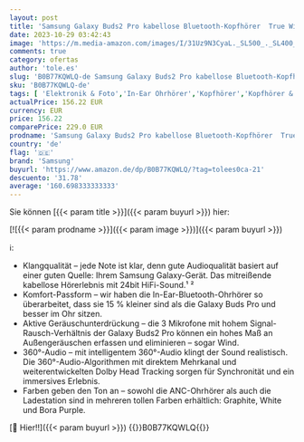 ```yaml
---
layout: post
title: 'Samsung Galaxy Buds2 Pro kabellose Bluetooth-Kopfhörer  True Wireless  Geräuschunterdrückung  Lade-Etui  Klangqualität  Wasserabweisend  Graphite inkl. Nukin Clear Case[Exklusiv bei Amazon]'
date: 2023-10-29 03:42:43
image: 'https://m.media-amazon.com/images/I/31Uz9N3CyaL._SL500_._SL400_.jpg'
comments: true
category: ofertas
author: 'tole.es'
slug: 'B0B77KQWLQ-de Samsung Galaxy Buds2 Pro kabellose Bluetooth-Kopfhörer...'
sku: 'B0B77KQWLQ-de'
tags: [ 'Elektronik & Foto','In-Ear Ohrhörer','Kopfhörer','Kopfhörer & Zubehör','samsung','🇩🇪', ]
actualPrice: 156.22 EUR
currency: EUR
price: 156.22
comparePrice: 229.0 EUR
prodname: 'Samsung Galaxy Buds2 Pro kabellose Bluetooth-Kopfhörer  True Wireless  Geräuschunterdrückung  Lade-Etui  Klangqualität  Wasserabweisend  Graphite inkl. Nukin Clear Case[Exklusiv bei Amazon]'
country: 'de'
flag: '🇩🇪'
brand: 'Samsung'
buyurl: 'https://www.amazon.de/dp/B0B77KQWLQ/?tag=tolees0ca-21'
descuento: '31.78'
average: '160.698333333333'
---
```


Sie können [{{< param title >}}]({{< param buyurl >}}) hier:

[![{{< param prodname >}}]({{< param image >}})]({{< param buyurl >}})

ℹ️:

- Klangqualität – jede Note ist klar, denn gute Audioqualität basiert auf einer guten Quelle: Ihrem Samsung Galaxy-Gerät. Das mitreißende kabellose Hörerlebnis mit 24bit HiFi-Sound.¹ ²
- Komfort-Passform – wir haben die In-Ear-Bluetooth-Ohrhörer so überarbeitet, dass sie 15 % kleiner sind als die Galaxy Buds Pro und besser im Ohr sitzen.
- Aktive Geräuschunterdrückung – die 3 Mikrofone mit hohem Signal-Rausch-Verhältnis der Galaxy Buds2 Pro können ein hohes Maß an Außengeräuschen erfassen und eliminieren – sogar Wind.
- 360°-Audio – mit intelligentem 360°-Audio klingt der Sound realistisch. Die 360°-Audio-Algorithmen mit direktem Mehrkanal und weiterentwickelten Dolby Head Tracking sorgen für Synchronität und ein immersives Erlebnis.
- Farben geben den Ton an – sowohl die ANC-Ohrhörer als auch die Ladestation sind in mehreren tollen Farben erhältlich: Graphite, White und Bora Purple.

[🛒 Hier!!]({{< param buyurl >}})
{{<world>}}B0B77KQWLQ{{</world>}}
